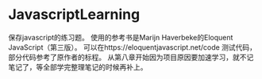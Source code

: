 # JavascriptLearning
保存javascript的练习题。
使用的参考书是Marijn Haverbeke的Eloquent JavaScript（第三版）。
可以在https://eloquentjavascript.net/code 测试代码，部分代码参考了原作者的标程。
从第八章开始因为项目原因要加速学习，就不记笔记了，等全部学完整理笔记的时候再补上。